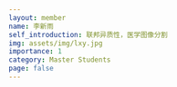 ```yaml
---
layout: member
name: 李新雨
self_introduction: 联邦异质性，医学图像分割
img: assets/img/lxy.jpg
importance: 1
category: Master Students
page: false
---
```


